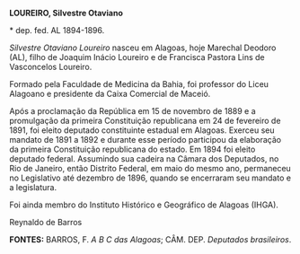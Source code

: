 **LOUREIRO, Silvestre Otaviano**

\* dep. fed. AL 1894-1896.

*Silvestre Otaviano Loureiro* nasceu em Alagoas, hoje Marechal Deodoro
(AL), filho de Joaquim Inácio Loureiro e de Francisca Pastora Lins de
Vasconcelos Loureiro.

Formado pela Faculdade de Medicina da Bahia, foi professor do Liceu
Alagoano e presidente da Caixa Comercial de Maceió.

Após a proclamação da República em 15 de novembro de 1889 e a
promulgação da primeira Constituição republicana em 24 de fevereiro de
1891, foi eleito deputado constituinte estadual em Alagoas. Exerceu seu
mandato de 1891 a 1892 e durante esse período participou da elaboração
da primeira Constituição republicana do estado. Em 1894 foi eleito
deputado federal. Assumindo sua cadeira na Câmara dos Deputados, no Rio
de Janeiro, então Distrito Federal, em maio do mesmo ano, permaneceu no
Legislativo até dezembro de 1896, quando se encerraram seu mandato e a
legislatura.

Foi ainda membro do Instituto Histórico e Geográfico de Alagoas (IHGA).

Reynaldo de Barros

**FONTES:** BARROS, F. *A B C das Alagoas*; CÂM. DEP. *Deputados
brasileiros*.

